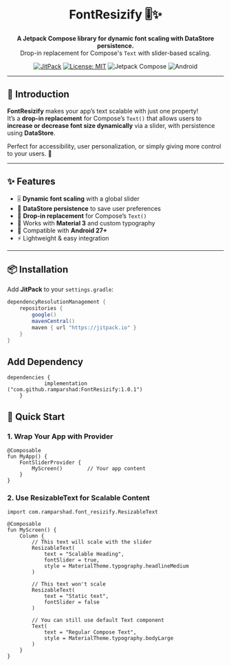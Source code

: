 <h1 align="center">FontResizify 🎚️✨</h1>
<p align="center">
  <b>A Jetpack Compose library for dynamic font scaling with DataStore persistence.</b><br/>
  Drop-in replacement for Compose's <code>Text</code> with slider-based scaling.  
</p>

<p align="center">
  <a href="https://jitpack.io/#YourGitHubUser/FontResizify"><img src="https://jitpack.io/v/YourGitHubUser/FontResizify.svg" alt="JitPack"></a>
  <a href="https://opensource.org/licenses/MIT"><img src="https://img.shields.io/badge/License-MIT-green.svg" alt="License: MIT"></a>
  <img src="https://img.shields.io/badge/Jetpack%20Compose-✓-blue" alt="Jetpack Compose">
  <img src="https://img.shields.io/badge/Android-27+-brightgreen" alt="Android">
</p>

---

## 🚀 Introduction

**FontResizify** makes your app’s text scalable with just one property!  
It’s a **drop-in replacement** for Compose’s `Text()` that allows users to **increase or decrease font size dynamically** via a slider, with persistence using **DataStore**.  

Perfect for accessibility, user personalization, or simply giving more control to your users. 🎉

---

## ✨ Features

- 🎚️ **Dynamic font scaling** with a global slider  
- 💾 **DataStore persistence** to save user preferences  
- 🔄 **Drop-in replacement** for Compose’s `Text()`  
- 🎨 Works with **Material 3** and custom typography  
- 📱 Compatible with **Android 27+**  
- ⚡ Lightweight & easy integration  

---

## 📦 Installation

Add **JitPack** to your `settings.gradle`:

```gradle
dependencyResolutionManagement {
    repositories {
        google()
        mavenCentral()
        maven { url "https://jitpack.io" }
    }
}
```

## Add Dependency

```
dependencies {
	        implementation ("com.github.ramparshad:FontResizify:1.0.1")
	}
```

## 🚀 Quick Start

### 1. Wrap Your App with Provider

```
@Composable
fun MyApp() {
    FontSliderProvider {
        MyScreen()        // Your app content
    }
}
```

### 2. Use ResizableText for Scalable Content

```
import com.ramparshad.font_resizify.ResizableText

@Composable
fun MyScreen() {
    Column {
        // This text will scale with the slider
        ResizableText(
            text = "Scalable Heading",
            fontSlider = true,
            style = MaterialTheme.typography.headlineMedium
        )
        
        // This text won't scale
        ResizableText(
            text = "Static text",
            fontSlider = false
        )
        
        // You can still use default Text component
        Text(
            text = "Regular Compose Text",
            style = MaterialTheme.typography.bodyLarge
        )
    }
}
```



















